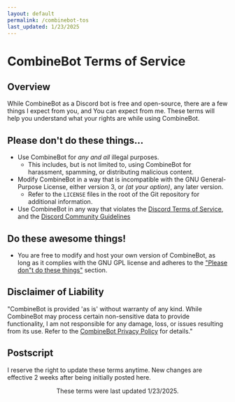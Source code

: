 ```yaml
---
layout: default
permalink: /combinebot-tos
last_updated: 1/23/2025
---
```


# CombineBot Terms of Service

## Overview
While CombineBot as a Discord bot is free and open-source, there are a few things I expect from you, and You can expect from me.  These terms will help you understand what your rights are while using CombineBot.

## Please don't do these things...
* Use CombineBot for *any and all* illegal purposes.
    * This includes, but is not limited to, using CombineBot for harassment, spamming, or distributing malicious content.
* Modify CombineBot in a way that is incompatible with the GNU General-Purpose License, either version 3, or *(at your option)*, any later version.
    * Refer to the `LICENSE` files in the root of the Git repository for additional information.
* Use CombineBot in any way that violates the [Discord Terms of Service][discord-tos], and the [Discord Community Guidelines][discord-guidelines]

## Do these awesome things!
* You are free to modify and host your own version of CombineBot, as long as it complies with the GNU GPL license and adheres to the ["Please don"t do these things"](#please-dont-do-these-things) section.

## Disclaimer of Liability
"CombineBot is provided 'as is' without warranty of any kind. While CombineBot may process certain non-sensitive data to provide functionality, I am not responsible for any damage, loss, or issues resulting from its use. Refer to the [CombineBot Privacy Policy](/combinebot-privacy-policy) for details."

## Postscript
I reserve the right to update these terms anytime.  New changes are effective 2 weeks after being initially posted here.

<p align="center">
    These terms were last updated 1/23/2025.
</p>

[discord-tos]: https://discord.com/terms
[discord-guidelines]: https://discord.com/guidelines
